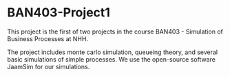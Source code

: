 # BAN403-Project1

This project is the first of two projects in the course BAN403 - Simulation of Business Processes at NHH.

The project includes monte carlo simulation, queueing theory, and several basic simulations of simple processes. We use the open-source software JaamSim for our simulations.
